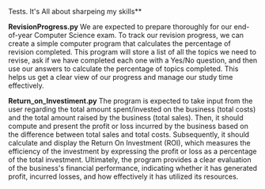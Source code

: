 Tests. It's All about sharpeing my skills**

**RevisionProgress.py**
We are expected to prepare thoroughly for our end-of-year Computer Science exam. To track our revision progress, we can create a simple computer program that calculates the percentage of revision completed. This program will store a list of all the topics we need to revise, ask if we have completed each one with a Yes/No question, and then use our answers to calculate the percentage of topics completed. This helps us get a clear view of our progress and manage our study time effectively.

**Return_on_Investiment.py**
The program is expected to take input from the user regarding the total amount spent/invested on the business (total costs) and the total amount raised by the business (total sales). Then, it should compute and present the profit or loss incurred by the business based on the difference between total sales and total costs. Subsequently, it should calculate and display the Return On Investment (ROI), which measures the efficiency of the investment by expressing the profit or loss as a percentage of the total investment. Ultimately, the program provides a clear evaluation of the business's financial performance, indicating whether it has generated profit, incurred losses, and how effectively it has utilized its resources.
